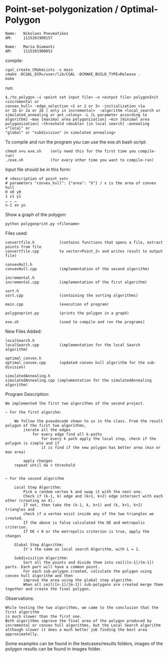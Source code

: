 # Point-set-polygonization / Optimal-Polygon

~~~~~~~~~~~~~~~~~~~~~~~~~~~~~~~
Name:   Nikolaos Pnevmatikos 
AM:     1115201900157

Name:   Maria Diamanti
AM:     1115201900052
~~~~~~~~~~~~~~~~~~~~~~~~~~~~~~~

compile:

    cgal_create_CMakeLists -s main
    cmake -DCGAL_DIR=/user/lib/CGAL -DCMAKE_BUILD_TYPE=Release .
    make

run:

    $./to_polygon –i <point set input file> –ο <output file> polygonInit <incremental or
    convex_hull> -edge_selection <1 or 2 or 3> -initialization <1a
    or 1b or 2a or 2b | only in incremental>  –algorithm <local_search or simulated_annealing or ant_colony> -L [L parameter according to algorithm] –max [maximal area polygonization] –min [minimal area polygonization] –threshold <double> [in local search] –annealing <"local" or
    "global" or "subdivision" in simulated annealing>

To compile and run the program you can use the exe.sh bash script:

    chmod x+u exe.sh    (only need this for the first time you compile-run)
    ./exe.sh            (for every other time you want to compile-run)


Input file should be in this form:

    # <description of point set>
    # parameters "convex_hull": {"area": "Χ"} / x is the area of convex hull 
    0 x0 y0
    1 x1 y1
    … … …
    n-1 xn yn

Show a graph of the polygon:

    python polygonprint.py <filename>


Files used:
    
    convertfile.h           (contains functions that opens a file, extract points from file 
    convertfile.cpp         to vector<Point_2> and writes result to output file)
                        
    convexHull.h
    convexHull.cpp          (implementation of the second algorithm)
    
    incremental.h
    incremental.cpp         (implementation of the first algorithm)
    
    sort.h
    sort.cpp                (containing the sorting algorithms)
    
    main.cpp                (execution of program)
    
    polygonprint.py         (prints the polygon in a graph)

    exe.sh                  (used to compile and run the programs)


New Files Added:

    localSearch.h
    localSearch.cpp         (implementation for the local Search algorithm)

    optimal_convex.h
    optimal_convex.cpp      (updated convex hull algorithm for the sub-division)

    simulatedAnnealing.h
    simulatedAnnealing.cpp (implementation for the simulatedAnnealing algorithm)
    


Program Description:

    We implemented the first two algorithms of the second project.

    ~ For the first algorihm:
        
        We follow the pseudocode shown to us in the class. From the result polygon of the first two algorithms, 
            iterate all the edges
                for every edge find all k-paths
                    for every k path apply the local step, check if the polygon is simple and if
                    it is find if the new polygon has better area (min or max area)
            
            apply changes
        repeat until da < threshold


    ~ For the second algorithm
        
        Local Step Algorithm: 
            Pick a random vertex k and swap it with the next one.  
            Check if (k-1, k) edge and (k+1, k+2) edge intersect with each other (creating an X). 
            If not, then take the (k-1, k, k+1) and (k, k+1, k+2) triangles and 
            check if a vertex exist inside any of the two triangles we created. 
            If the above is false calculated the DE and metropolis criterion.
            If DE < 0 or the metropolis criterion is true, apply the changes

        Global Step Algorithm: 
            It's the same as local search Algorithm, with L = 1.
                
        Subdivisition Algorithm:
            Sort all the points and divide them into ceil([n-1]/[m-1]) parts. Each part will have a common point.
            For each sub-polygon created, calculate the polygon using convex hull algorithm and then 
            improve the area using the global step algorithm. 
            When all ceil([n-1]/[m-1]) sub-polygons are created merge them together and create the final polygon.

Observations:

    While testing the two algorithms, we came to the conclusion that the first algorithm
    is much slower than the first one. 
    Both algorithms improve the final area of the polygon produced by incremental or convex hull algorithms, but the Local Search algorithm although slower it does a much better job finding the best area approximatelly.

    
Some examples can be found in the testcases/results folders, images of the polygon results can be found in images folder. 
    
    